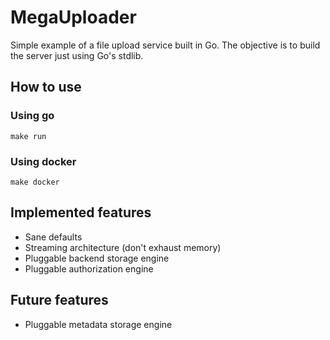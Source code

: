 # MegaUploader

Simple example of a file upload service built in Go. The objective is to build the
server just using Go's stdlib.

## How to use

### Using go

`make run`

### Using docker

`make docker`

## Implemented features

- Sane defaults
- Streaming architecture (don't exhaust memory)
- Pluggable backend storage engine
- Pluggable authorization engine

## Future features

- Pluggable metadata storage engine
